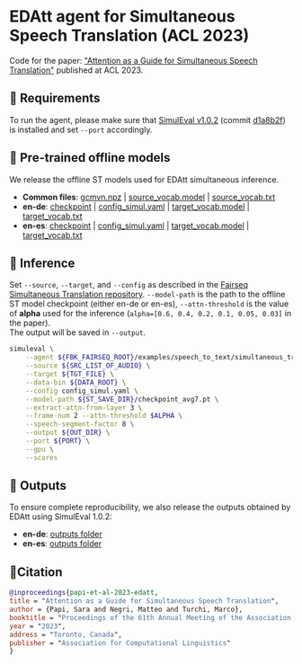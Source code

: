 # EDAtt agent for Simultaneous Speech Translation (ACL 2023)
Code for the paper: ["Attention as a Guide for Simultaneous Speech Translation"](https://arxiv.org/pdf/2212.07850.pdf) published at ACL 2023.

## 📎 Requirements
To run the agent, please make sure that [SimulEval v1.0.2](https://github.com/facebookresearch/SimulEval) (commit [d1a8b2f](https://github.com/facebookresearch/SimulEval/commit/d1a8b2f0b13fe5204f3dcb4935cae9c73dbfc285)) is installed 
and set `--port` accordingly.

## 📌 Pre-trained offline models
We release the offline ST models used for EDAtt simultaneous inference.
- **Common files**: [gcmvn.npz](https://fbk-my.sharepoint.com/:u:/g/personal/spapi_fbk_eu/EVM-sFGlIitEnLrReN0P7kUBgayJ0rR5xB8dqvPYwjP8QQ?e=zdDoPJ) | [source_vocab.model](https://fbk-my.sharepoint.com/:u:/g/personal/spapi_fbk_eu/Eb5QB3M3NzNPnL_WTlPPKV8B3Def2irOo8v-8Y4gh9C0Rw?e=wsyzMr) | [source_vocab.txt](https://fbk-my.sharepoint.com/:t:/g/personal/spapi_fbk_eu/EXIWH7oKoUhKm-JfoOJF4YgBfAiwNRnmzdRxwbeve_Fo0g?e=qSK7f2)
- **en-de**: [checkpoint](https://fbk-my.sharepoint.com/:u:/g/personal/spapi_fbk_eu/EUaIqYxA4pNKonM4JakqRWsBp4CZ-o-CqZzkH7d1W9AJtg?e=SqVIZ5) | [config_simul.yaml](https://fbk-my.sharepoint.com/:u:/g/personal/spapi_fbk_eu/EZanfxsihW1Iv2nlegDZ0rwBbqWi0oCx_QfguPpd5tlhhg?e=bpZgtn) | [target_vocab.model](https://fbk-my.sharepoint.com/:u:/g/personal/spapi_fbk_eu/ESSS4UHoGYBKieVAallIxaABGfFarosDWTHtMpJgkGs7bA?e=5zXfMK) | [target_vocab.txt](https://fbk-my.sharepoint.com/:t:/g/personal/spapi_fbk_eu/ETUZaRMsBd1Pu_Bv87XYe6EB3nJSS4lhO_xkftM-oC3kWA?e=Vb2FCF)
- **en-es**: [checkpoint](https://fbk-my.sharepoint.com/:u:/g/personal/spapi_fbk_eu/EebJn5hHrLJGi1jfq0uwLQ0BYPgyICSzbZvroa6vf4JnXg?e=VdNU1o) | [config_simul.yaml](https://fbk-my.sharepoint.com/:u:/g/personal/spapi_fbk_eu/EYrOY2ZpWb5Dq8XSdtStskQBMRAQnRQn41wxlVltSVkWcA?e=DqxUqo) | [target_vocab.model](https://fbk-my.sharepoint.com/:u:/g/personal/spapi_fbk_eu/EXtxkcU9kYxAvIgCbprS-DMBPHP_OK1GprHfDoGYRLLGng?e=2rQ9fr) | [target_vocab.txt](https://fbk-my.sharepoint.com/:t:/g/personal/spapi_fbk_eu/ERQXkC7Mb09KhhScQR0wS58BkgERv9_UwbXgrL-7RkHu_A?e=U1uW2N)

## 🤖 Inference
Set `--source`, `--target`, and `--config` as described in the 
[Fairseq Simultaneous Translation repository](https://github.com/facebookresearch/fairseq/blob/main/examples/speech_to_text/docs/simulst_mustc_example.md#inference--evaluation).
`--model-path` is the path to the offline ST model checkpoint (either en-de or en-es), 
`--attn-threshold` is the value of **alpha** used for the inference (`alpha=[0.6, 0.4, 0.2, 0.1, 0.05, 0.03]` in the paper).  
The output will be saved in `--output`.

```bash
simuleval \
    --agent ${FBK_FAIRSEQ_ROOT}/examples/speech_to_text/simultaneous_translation/agents/v1_0/simul_offline_edatt.py \
    --source ${SRC_LIST_OF_AUDIO} \
    --target ${TGT_FILE} \
    --data-bin ${DATA_ROOT} \
    --config config_simul.yaml \
    --model-path ${ST_SAVE_DIR}/checkpoint_avg7.pt \
    --extract-attn-from-layer 3 \
    --frame-num 2 --attn-threshold $ALPHA \
    --speech-segment-factor 8 \
    --output ${OUT_DIR} \
    --port ${PORT} \
    --gpu \
    --scores
```

## 💬 Outputs
To ensure complete reproducibility, we also release the outputs obtained by EDAtt using SimulEval 1.0.2:
- **en-de**: [outputs folder](https://fbk-my.sharepoint.com/:f:/g/personal/spapi_fbk_eu/Ei5_n6-oJAJNoDhnfj1aQ9QBgtn2awGq6vN6dyyuRrMKlQ?e=nQGoAH)
- **en-es**: [outputs folder](https://fbk-my.sharepoint.com/:f:/g/personal/spapi_fbk_eu/ElCE1YTr4U9LlqpU8uBoXdoBeMQPpa7vIsjNGg5pIE1Rdg?e=tuxsHv)


## 📍Citation
```bibtex
@inproceedings{papi-et-al-2023-edatt,
title = "Attention as a Guide for Simultaneous Speech Translation",
author = {Papi, Sara and Negri, Matteo and Turchi, Marco},
booktitle = "Proceedings of the 61th Annual Meeting of the Association for Computational Linguistics",
year = "2023",
address = "Toronto, Canada",
publisher = "Association for Computational Linguistics"
}
```
